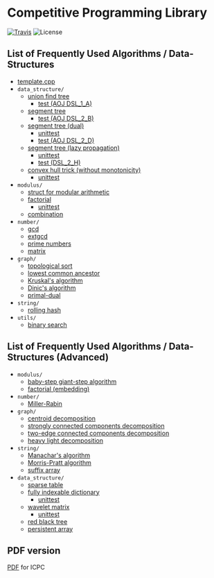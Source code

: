 # Competitive Programming Library

[![Travis](https://img.shields.io/travis/kmyk/competitive-programming-library/master.svg)](https://travis-ci.org/kmyk/competitive-programming-library)
![License](https://img.shields.io/github/license/kmyk/competitive-programming-library.svg)

## List of Frequently Used Algorithms / Data-Structures

-   [template.cpp](https://github.com/kmyk/competitive-programming-library/tree/master/template.cpp)
-   `data_structure/`
    -   [union find tree](https://github.com/kmyk/competitive-programming-library/tree/master/data_structure/union_find_tree.hpp)
        -   [test (AOJ DSL_1_A)](https://github.com/kmyk/competitive-programming-library/tree/master/data_structure/union_find_tree.test.cpp)
    -   [segment tree](https://github.com/kmyk/competitive-programming-library/tree/master/data_structure/segment_tree.hpp)
        -   [test (AOJ DSL_2_B)](https://github.com/kmyk/competitive-programming-library/tree/master/data_structure/dual_segment_tree.range_sum_query.test.cpp)
    -   [segment tree (dual)](https://github.com/kmyk/competitive-programming-library/tree/master/data_structure/dual_segment_tree.hpp)
        -   [unittest](https://github.com/kmyk/competitive-programming-library/tree/master/data_structure/dual_segment_tree.unit.test.cpp)
        -   [test (AOJ DSL_2_D)](https://github.com/kmyk/competitive-programming-library/tree/master/data_structure/dual_segment_tree.range_update_query.test.cpp)
    -   [segment tree (lazy propagation)](https://github.com/kmyk/competitive-programming-library/blob/master/data_structure/lazy_propagation_segment_tree.hpp)
        -   [unittest](https://github.com/kmyk/competitive-programming-library/tree/master/data_structure/lazy_propagation_segment_tree.unit.test.cpp)
        -   [test (DSL_2_H)](https://github.com/kmyk/competitive-programming-library/tree/master/data_structure/lazy_propagation_segment_tree.range_max_range_add.test.cpp)
    -   [convex hull trick (without monotonicity)](https://github.com/kmyk/competitive-programming-library/blob/master/data_structure/convex_hull_trick.hpp)
        -   [unittest](https://github.com/kmyk/competitive-programming-library/tree/master/data_structure/convex_hull_trick.test.cpp)
-   `modulus/`
    -   [struct for modular arithmetic](https://github.com/kmyk/competitive-programming-library/blob/master/modulus/mint.hpp)
    -   [factorial](https://github.com/kmyk/competitive-programming-library/blob/master/modulus/factorial.hpp)
        -   [unittest](https://github.com/kmyk/competitive-programming-library/tree/master/modulus/factorial.unit.test.cpp)
    -   [combination](https://github.com/kmyk/competitive-programming-library/blob/master/modulus/choose.hpp)
-   `number/`
    -   [gcd](https://github.com/kmyk/competitive-programming-library/blob/master/number/gcd.inc.cpp)
    -   [extgcd](https://github.com/kmyk/competitive-programming-library/blob/master/number/extgcd.inc.cpp)
    -   [prime numbers](https://github.com/kmyk/competitive-programming-library/blob/master/number/primes.inc.cpp)
    -   [matrix](https://github.com/kmyk/competitive-programming-library/blob/master/number/matrix.inc.cpp)
-   `graph/`
    -   [topological sort](https://github.com/kmyk/competitive-programming-library/blob/master/graph/topological-sort.inc.cpp)
    -   [lowest common ancestor](https://github.com/kmyk/competitive-programming-library/blob/master/graph/lowest-common-ancestor.inc.cpp)
    -   [Kruskal's algorithm](https://github.com/kmyk/competitive-programming-library/blob/master/graph/minimum-spanning-tree.inc.cpp)
    -   [Dinic's algorithm](https://github.com/kmyk/competitive-programming-library/blob/master/graph/centroid-decomposition.inc.cp://github.com/kmyk/competitive-programming-library/blob/master/graph/dinic.inc.cpp)
    -   [primal-dual](https://github.com/kmyk/competitive-programming-library/blob/master/graph/centroid-decomposition.inc.cp://github.com/kmyk/competitive-programming-library/blob/master/graph/dinic.inc.cp://github.com/kmyk/competitive-programming-library/blob/master/graph/minimum-cost-flow.inc.cpp)
-   `string/`
    -   [rolling hash](https://github.com/kmyk/competitive-programming-library/blob/master/string/rolling-hash.inc.cpp)
-   `utils/`
    -   [binary search](https://github.com/kmyk/competitive-programming-library/blob/master/utils/binsearch.inc.cpp)

## List of Frequently Used Algorithms / Data-Structures (Advanced)

-   `modulus/`
    -   [baby-step giant-step algorithm](https://github.com/kmyk/competitive-programming-library/blob/master/modulus/discrete-log.inc.cpp)
    -   [factorial (embedding)](https://github.com/kmyk/competitive-programming-library/blob/master/modulus/factorial-embed.inc.cpp)
-   `number/`
    -   [Miller-Rabin](https://github.com/kmyk/competitive-programming-library/blob/master/number/miller-rabin.inc.cpp)
-   `graph/`
    -   [centroid decomposition](https://github.com/kmyk/competitive-programming-library/blob/master/graph/centroid-decomposition.inc.cpp)
    -   [strongly connected components decomposition](https://github.com/kmyk/competitive-programming-library/blob/master/graph/strongly_connected_components.cpp)
    -   [two-edge connected components decomposition](https://github.com/kmyk/competitive-programming-library/blob/master/graph/two-edge-connected-components.inc.cpp)
    -   [heavy light decomposition](https://github.com/kmyk/competitive-programming-library/blob/master/graph/heavy_light_decomposition.inc.cpp)
-   `string/`
    -   [Manachar's algorithm](https://github.com/kmyk/competitive-programming-library/blob/master/string/palindrome.inc.cpp)
    -   [Morris-Pratt algorithm](https://github.com/kmyk/competitive-programming-library/blob/master/string/knuth-morris-pratt.inc.cpp)
    -   [suffix array](https://github.com/kmyk/competitive-programming-library/blob/master/string/suffix-array.inc.cpp)
-   `data_structure/`
    -   [sparse table](https://github.com/kmyk/competitive-programming-library/blob/master/data_structure/sparse_table.inc.cpp)
    -   [fully indexable dictionary](https://github.com/kmyk/competitive-programming-library/blob/master/data_structure/fully_indexable_dictionary.hpp)
        -   [unittest](https://github.com/kmyk/competitive-programming-library/tree/master/data_structure/fully_indexable_dictionary.test.cpp)
    -   [wavelet matrix](https://github.com/kmyk/competitive-programming-library/blob/master/data_structure/wavelet_matrix.hpp)
        -   [unittest](https://github.com/kmyk/competitive-programming-library/tree/master/data_structure/wavelet_matrix.test.cpp)
    -   [red black tree](https://github.com/kmyk/competitive-programming-library/blob/master/data_structure/red-black-tree.inc.cpp)
    -   [persistent array](https://github.com/kmyk/competitive-programming-library/blob/master/data_structure/persistent-array.inc.cpp)

## PDF version

[PDF](https://raw.githubusercontent.com/kmyk/competitive-programming-library/master/library.pdf) for ICPC
